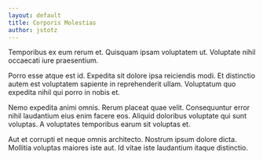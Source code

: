 ```yaml
---
layout: default
title: Corporis Molestias
author: jstotz
---
```


Temporibus ex eum rerum et. Quisquam ipsam voluptatem ut. Voluptate nihil occaecati iure praesentium.

Porro esse atque est id. Expedita sit dolore ipsa reiciendis modi. Et distinctio autem est voluptatem sapiente in reprehenderit ullam. Voluptatum quo expedita nihil qui porro in nobis et.

Nemo expedita animi omnis. Rerum placeat quae velit. Consequuntur error nihil laudantium eius enim facere eos. Aliquid doloribus voluptate qui sunt voluptas. A voluptates temporibus earum sit voluptas et.

Aut et corrupti et neque omnis architecto. Nostrum ipsum dolore dicta. Mollitia voluptas maiores iste aut. Id vitae iste laudantium itaque distinctio.
